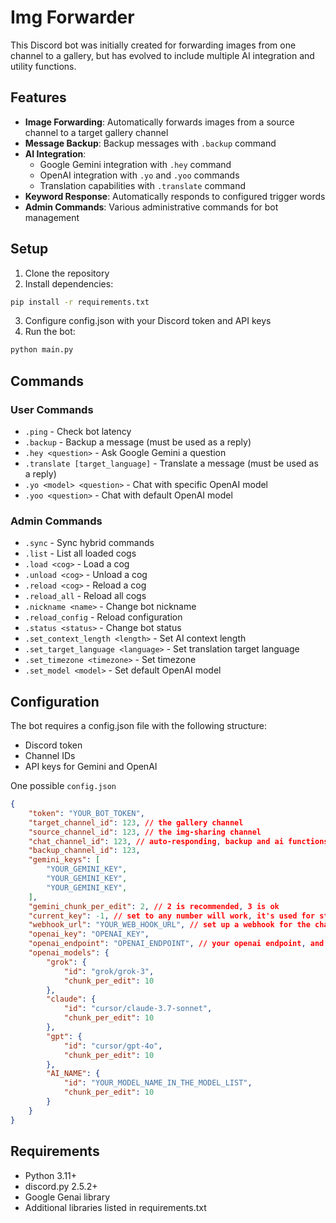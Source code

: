 # Img Forwarder

This Discord bot was initially created for forwarding images from one channel to a gallery, but has evolved to include multiple AI integration and utility functions.

## Features

- **Image Forwarding**: Automatically forwards images from a source channel to a target gallery channel
- **Message Backup**: Backup messages with `.backup` command
- **AI Integration**:
  - Google Gemini integration with `.hey` command
  - OpenAI integration with `.yo` and `.yoo` commands
  - Translation capabilities with `.translate` command
- **Keyword Response**: Automatically responds to configured trigger words
- **Admin Commands**: Various administrative commands for bot management

## Setup

1. Clone the repository
2. Install dependencies:
```bash
pip install -r requirements.txt
```
3. Configure config.json with your Discord token and API keys
4. Run the bot:
```bash
python main.py
```

## Commands

### User Commands
- `.ping` - Check bot latency
- `.backup` - Backup a message (must be used as a reply)
- `.hey <question>` - Ask Google Gemini a question
- `.translate [target_language]` - Translate a message (must be used as a reply)
- `.yo <model> <question>` - Chat with specific OpenAI model
- `.yoo <question>` - Chat with default OpenAI model

### Admin Commands
- `.sync` - Sync hybrid commands
- `.list` - List all loaded cogs
- `.load <cog>` - Load a cog
- `.unload <cog>` - Unload a cog
- `.reload <cog>` - Reload a cog
- `.reload_all` - Reload all cogs
- `.nickname <name>` - Change bot nickname
- `.reload_config` - Reload configuration
- `.status <status>` - Change bot status
- `.set_context_length <length>` - Set AI context length
- `.set_target_language <language>` - Set translation target language
- `.set_timezone <timezone>` - Set timezone
- `.set_model <model>` - Set default OpenAI model

## Configuration

The bot requires a config.json file with the following structure:
- Discord token
- Channel IDs
- API keys for Gemini and OpenAI

One possible `config.json`

```json
{
    "token": "YOUR_BOT_TOKEN", 
    "target_channel_id": 123, // the gallery channel
    "source_channel_id": 123, // the img-sharing channel
    "chat_channel_id": 123, // auto-responding, backup and ai functions are working for this channel
    "backup_channel_id": 123, 
    "gemini_keys": [
        "YOUR_GEMINI_KEY",
        "YOUR_GEMINI_KEY",
        "YOUR_GEMINI_KEY",
    ],
    "gemini_chunk_per_edit": 2, // 2 is recommended, 3 is ok
    "current_key": -1, // set to any number will work, it's used for status recording
    "webhook_url": "YOUR_WEB_HOOK_URL", // set up a webhook for the chat channel and this's used for the ai functions
    "openai_key": "OPENAI_KEY",
    "openai_endpoint": "OPENAI_ENDPOINT", // your openai endpoint, and it should end with `/v1`. thus, this allows you to use any other models with an openai format
    "openai_models": {
        "grok": {
            "id": "grok/grok-3",
            "chunk_per_edit": 10
        },
        "claude": {
            "id": "cursor/claude-3.7-sonnet",
            "chunk_per_edit": 10
        },
        "gpt": {
            "id": "cursor/gpt-4o",
            "chunk_per_edit": 10
        },
        "AI_NAME": {
            "id": "YOUR_MODEL_NAME_IN_THE_MODEL_LIST",
            "chunk_per_edit": 10
        }
    }
}
```

## Requirements

- Python 3.11+
- discord.py 2.5.2+
- Google Genai library
- Additional libraries listed in requirements.txt